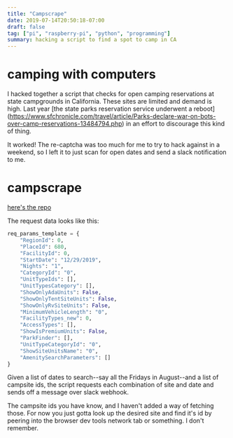 ```yaml
---
title: "Campscrape"
date: 2019-07-14T20:50:18-07:00
draft: false
tag: ["pi", "raspberry-pi", "python", "programming"]
summary: hacking a script to find a spot to camp in CA
---
```


# camping with computers
I hacked together a script that checks for open camping reservations at state campgrounds in California.
These sites are limited and demand is high. Last year
[the state parks reservation service underwent a reboot]
(https://www.sfchronicle.com/travel/article/Parks-declare-war-on-bots-over-camp-reservations-13484794.php)
in an effort to discourage this kind of thing. 

It worked! The re-captcha was too much for me to try to hack against in a weekend, so I left it to
just scan for open dates and send a slack notification to me.

# campscrape
[here's the repo](https://github.com/jafow/campscrape)

The request data looks like this:
```python
req_params_template = {
    "RegionId": 0,
    "PlaceId": 680,
    "FacilityId": 0,
    "StartDate": "12/29/2019",
    "Nights": "1",
    "CategoryId": "0",
    "UnitTypeIds": [],
    "UnitTypesCategory": [],
    "ShowOnlyAdaUnits": False,
    "ShowOnlyTentSiteUnits": False,
    "ShowOnlyRvSiteUnits": False,
    "MinimumVehicleLength": "0",
    "FacilityTypes_new": 0,
    "AccessTypes": [],
    "ShowIsPremiumUnits": False,
    "ParkFinder": [],
    "UnitTypeCategoryId": "0",
    "ShowSiteUnitsName": "0",
    "AmenitySearchParameters": []
}
```

Given a list of dates to search--say all the Fridays in August--and a list of campsite ids, the script
requests each combination of site and date and sends off a message over slack webhook.

The campsite ids you have know, and I haven't added a way of fetching those. For now you just gotta look up 
the desired site and find it's id by peering into the browser dev tools network tab or something. I don't remember.
